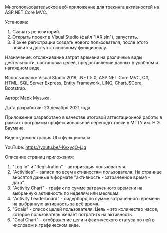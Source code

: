 Многопользовательское веб-приложение для трекинга активностей на ASP.NET Core MVC.

Установка:
1) Скачать репозиторий.
2) Открыть проект в Visual Studio (файл "IAR.sln"), запустить.
3) В окне регистрации создать нового пользователя, после этого появится доступ к основному функционалу.

Назначение: отслеживание затрат времени на различные виды деятельности, постановка целей, предоставление данных в удобном и наглядном виде.

Использовано: Visual Studio 2019, .NET 5.0, ASP.NET Core MVC, C#, HTML, SQL Server Express, Entity Framework, LINQ, ChartJSCore, Bootstrap.

Автор: Марк Музыка.

Дата разработки: 23 декабря 2021 года.

Приложение разработано в качестве итоговой аттестационной работы в рамках программы профессиональной переподготовки в МГТУ им. Н.Э. Баумана.

Видео-демонстрация UI и функционала:

YouTube: https://youtu.be/-KvxyqO-jJg

Описание страниц приложения:
1) "Log In" и "Registration" - авторизация пользователя.
2) "Activities" - записи по всем активностям пользователя. На странице вносятся данные в формате "активность - затраченное время - дата".
3) "Activity Chart" - график по сумме затраченного времени на выбранную активность по неделям или месяцам.
4) "Activity Leaderboard" - лидерборд по сумме затраченного времени на выбранную активность за всё время.
5) "Goals" - список целей пользователя. Цель - это количество часов, которое пользователь желает потратить на активность.
6) "Goal Chart" - отображение цели и фактического статуса по ней в числовом и графическом виде.
